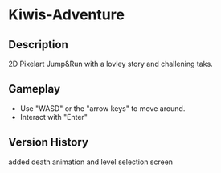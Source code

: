# Kiwis-Adventure
## Description
2D Pixelart Jump&amp;Run with a lovley story and challening taks.
## Gameplay
- Use "WASD" or the "arrow keys" to move around.
- Interact with "Enter"

## Version History
added death animation and level selection screen
